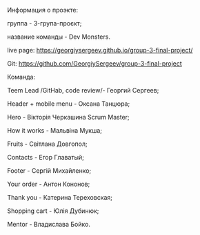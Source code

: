 Информация о проэкте:

группа - 3-група-проєкт;

название команды - Dev Monsters.

live page:
https://georgiysergeev.github.io/group-3-final-project/


Git:
https://github.com/GeorgiySergeev/group-3-final-project


Команда:

Teem Lead /GitHab, code review/- Георгий Сергеев; 

Header  + mobile menu  - Оксана Танцюра;

Hero -  Вікторія Черкашина Scrum Master; 

How it works - Мальвіна Мукша;

Fruits - Світлана Довгопол;

Contacts - Егор Главатый;

Footer - Сергій Михайленко; 

Your order - Антон Кононов;

Thank you - Катерина Тереховская;

Shopping cart - Юлія Дубинюк;


Mentor - Владислава Бойко.